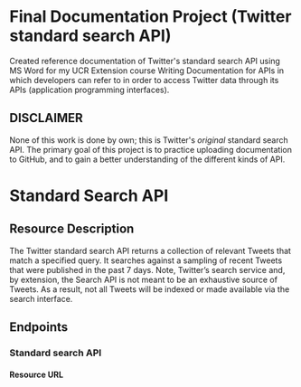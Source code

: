 # Final Documentation Project (Twitter standard search API)
Created reference documentation of Twitter's standard search API using MS Word for my UCR Extension course Writing Documentation for APIs in which developers can refer to in order to access Twitter data through its APIs (application programming interfaces). 

## **DISCLAIMER**
None of this work is done by own; this is Twitter's *original* standard search API. The primary goal of this project is to practice uploading documentation to GitHub, and to gain a better understanding of the different kinds of API.
# Standard Search API
## Resource Description
The Twitter standard search API returns a collection of relevant Tweets that match a specified query. It searches against a sampling of recent Tweets that were published in the past 7 days. Note, Twitter’s search service and, by extension, the Search API is not meant to be an exhaustive source of Tweets. As a result, not all Tweets will be indexed or made available via the search interface.
## Endpoints
### Standard search API
#### Resource URL
